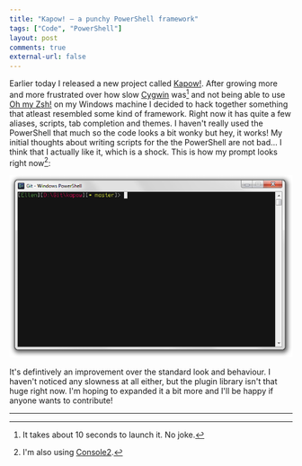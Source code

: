 ```yaml
---
title: "Kapow! – a punchy PowerShell framework"
tags: ["Code", "PowerShell"]
layout: post
comments: true
external-url: false
---
```


Earlier today I released a new project called [Kapow!](https://github.com/gummesson/kapow). After growing more and more frustrated over how slow [Cygwin](http://www.cygwin.com/) was[^20130826-1] and not being able to use [Oh my Zsh!](https://github.com/robbyrussell/oh-my-zsh) on my Windows machine I decided to hack together something that atleast resembled some kind of framework. Right now it has quite a few aliases, scripts, tab completion and themes. I haven't really used the PowerShell that much so the code looks a bit wonky but hey, it works! My initial thoughts about writing scripts for the the PowerShell are not bad... I think that I actually like it, which is a shock. This is how my prompt looks right now[^20130826-2]:

![Kapow! with the Punchy theme](/images/blog/2013-08-26-kapow-punchy-theme.png)

It's defintively an improvement over the standard look and behaviour. I haven't noticed any slowness at all either, but the plugin library isn't that huge right now. I'm hoping to expanded it a bit more and I'll be happy if anyone wants to contribute!

***

[^20130826-1]: It takes about 10 seconds to launch it. No joke.
[^20130826-2]: I'm also using [Console2](http://sourceforge.net/projects/console/).
